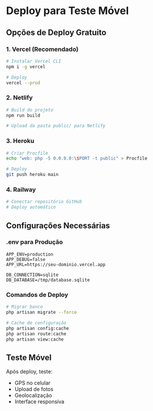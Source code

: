 # Deploy para Teste Móvel

## Opções de Deploy Gratuito

### 1. Vercel (Recomendado)
```bash
# Instalar Vercel CLI
npm i -g vercel

# Deploy
vercel --prod
```

### 2. Netlify
```bash
# Build do projeto
npm run build

# Upload da pasta public/ para Netlify
```

### 3. Heroku
```bash
# Criar Procfile
echo "web: php -S 0.0.0.0:\$PORT -t public" > Procfile

# Deploy
git push heroku main
```

### 4. Railway
```bash
# Conectar repositório GitHub
# Deploy automático
```

## Configurações Necessárias

### .env para Produção
```
APP_ENV=production
APP_DEBUG=false
APP_URL=https://seu-dominio.vercel.app

DB_CONNECTION=sqlite
DB_DATABASE=/tmp/database.sqlite
```

### Comandos de Deploy
```bash
# Migrar banco
php artisan migrate --force

# Cache de configuração
php artisan config:cache
php artisan route:cache
php artisan view:cache
```

## Teste Móvel
Após deploy, teste:
- GPS no celular
- Upload de fotos
- Geolocalização
- Interface responsiva


